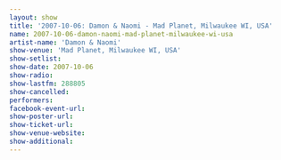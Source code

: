 ```yaml
---
layout: show
title: '2007-10-06: Damon & Naomi - Mad Planet, Milwaukee WI, USA'
name: 2007-10-06-damon-naomi-mad-planet-milwaukee-wi-usa
artist-name: 'Damon & Naomi'
show-venue: 'Mad Planet, Milwaukee WI, USA'
show-setlist: 
show-date: 2007-10-06
show-radio: 
show-lastfm: 288805
show-cancelled: 
performers: 
facebook-event-url: 
show-poster-url: 
show-ticket-url: 
show-venue-website: 
show-additional: 
---
```


